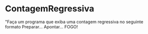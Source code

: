 # ContagemRegressiva
"Faça um programa que exiba uma contagem regressiva no seguinte formato           Preparar... Apontar... FOGO!
